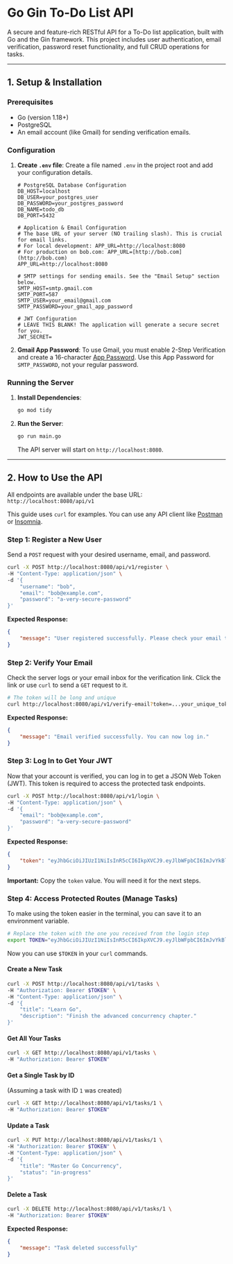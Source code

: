 # Go Gin To-Do List API

A secure and feature-rich RESTful API for a To-Do list application, built with Go and the Gin framework. This project includes user authentication, email verification, password reset functionality, and full CRUD operations for tasks.

---

## 1. Setup & Installation

### Prerequisites
- Go (version 1.18+)
- PostgreSQL
- An email account (like Gmail) for sending verification emails.

### Configuration
1.  **Create `.env` file**: Create a file named `.env` in the project root and add your configuration details.

    ```env
    # PostgreSQL Database Configuration
    DB_HOST=localhost
    DB_USER=your_postgres_user
    DB_PASSWORD=your_postgres_password
    DB_NAME=todo_db
    DB_PORT=5432
    
    # Application & Email Configuration
    # The base URL of your server (NO trailing slash). This is crucial for email links.
    # For local development: APP_URL=http://localhost:8080
    # For production on bob.com: APP_URL=[http://bob.com](http://bob.com)
    APP_URL=http://localhost:8080
    
    # SMTP settings for sending emails. See the "Email Setup" section below.
    SMTP_HOST=smtp.gmail.com
    SMTP_PORT=587
    SMTP_USER=your_email@gmail.com
    SMTP_PASSWORD=your_gmail_app_password
    
    # JWT Configuration
    # LEAVE THIS BLANK! The application will generate a secure secret for you.
    JWT_SECRET=
    ```

2.  **Gmail App Password**: To use Gmail, you must enable 2-Step Verification and create a 16-character [App Password](https://myaccount.google.com/apppasswords). Use this App Password for `SMTP_PASSWORD`, not your regular password.

### Running the Server
1.  **Install Dependencies**:
    ```bash
    go mod tidy
    ```
2.  **Run the Server**:
    ```bash
    go run main.go
    ```
    The API server will start on `http://localhost:8080`.

---

## 2. How to Use the API

All endpoints are available under the base URL: `http://localhost:8080/api/v1`

This guide uses `curl` for examples. You can use any API client like [Postman](https://www.postman.com/) or [Insomnia](https://insomnia.rest/).

### Step 1: Register a New User

Send a `POST` request with your desired username, email, and password.

```bash
curl -X POST http://localhost:8080/api/v1/register \
-H "Content-Type: application/json" \
-d '{
    "username": "bob",
    "email": "bob@example.com",
    "password": "a-very-secure-password"
}'
```
**Expected Response:**
```json
{
    "message": "User registered successfully. Please check your email to verify your account."
}
```

### Step 2: Verify Your Email

Check the server logs or your email inbox for the verification link. Click the link or use `curl` to send a `GET` request to it.

```bash
# The token will be long and unique
curl http://localhost:8080/api/v1/verify-email?token=...your_unique_token...
```
**Expected Response:**
```json
{
    "message": "Email verified successfully. You can now log in."
}
```

### Step 3: Log In to Get Your JWT

Now that your account is verified, you can log in to get a JSON Web Token (JWT). This token is required to access the protected task endpoints.

```bash
curl -X POST http://localhost:8080/api/v1/login \
-H "Content-Type: application/json" \
-d '{
    "email": "bob@example.com",
    "password": "a-very-secure-password"
}'
```
**Expected Response:**
```json
{
    "token": "eyJhbGciOiJIUzI1NiIsInR5cCI6IkpXVCJ9.eyJlbWFpbCI6ImJvYkBleGFtcGxlLmNvbSIsImV4cCI6MTc0OTg2ODAwOSwidXNlcl9pZCI6MX0.xxxxxxxxxxxxxxxxxxxxxxxxxxxxxx"
}
```
**Important:** Copy the `token` value. You will need it for the next steps.

### Step 4: Access Protected Routes (Manage Tasks)

To make using the token easier in the terminal, you can save it to an environment variable.

```bash
# Replace the token with the one you received from the login step
export TOKEN="eyJhbGciOiJIUzI1NiIsInR5cCI6IkpXVCJ9.eyJlbWFpbCI6ImJvYkBleGFtcGxlLmNvbSIsImV4cCI6MTc0OTg2ODAwOSwidXNlcl9pZCI6MX0.xxxxxxxxxxxxxxxxxxxxxxxxxxxxxx"
```

Now you can use `$TOKEN` in your `curl` commands.

#### Create a New Task
```bash
curl -X POST http://localhost:8080/api/v1/tasks \
-H "Authorization: Bearer $TOKEN" \
-H "Content-Type: application/json" \
-d '{
    "title": "Learn Go",
    "description": "Finish the advanced concurrency chapter."
}'
```

#### Get All Your Tasks
```bash
curl -X GET http://localhost:8080/api/v1/tasks \
-H "Authorization: Bearer $TOKEN"
```

#### Get a Single Task by ID
(Assuming a task with ID `1` was created)
```bash
curl -X GET http://localhost:8080/api/v1/tasks/1 \
-H "Authorization: Bearer $TOKEN"
```

#### Update a Task
```bash
curl -X PUT http://localhost:8080/api/v1/tasks/1 \
-H "Authorization: Bearer $TOKEN" \
-H "Content-Type: application/json" \
-d '{
    "title": "Master Go Concurrency",
    "status": "in-progress"
}'
```

#### Delete a Task
```bash
curl -X DELETE http://localhost:8080/api/v1/tasks/1 \
-H "Authorization: Bearer $TOKEN"
```
**Expected Response:**
```json
{
    "message": "Task deleted successfully"
}
```